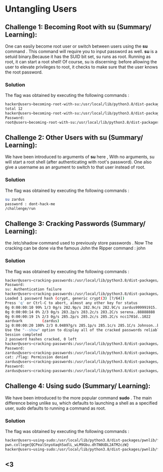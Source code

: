 # Untangling Users 

## Challenge 1: Becoming Root with su (Summary/ Learning):
One can easily become root user or switch between users using the **su** command . This command will require you to input password as well. **su** is a setuid binary.Because it has the SUID bit set, su runs as root. Running as root, it can start a root shell! Of course, su is discerning: before allowing the user to elevate privileges to root, it checks to make sure that the user knows the root password.
### Solution 
The flag was obtained by executing the following commands :
```bash 
hacker@users~becoming-root-with-su:/usr/local/lib/python3.8/dist-packages/pwnlib/flag$ ls -l
total 12
hacker@users~becoming-root-with-su:/usr/local/lib/python3.8/dist-packages/pwnlib/flag$ su
Password: 
root@users~becoming-root-with-su:/usr/local/lib/python3.8/dist-packages/pwnlib/flag# cat /flag 
```


## Challenge 2: Other Users with su  (Summary/ Learning):
We have been introduced to arguments of **su** here , With no arguments, su will start a root shell (after authenticating with root's password). One also give a username as an argument to switch to that user instead of root.
### Solution 
The flag was obtained by executing the following commands :
```bash 
su zardus 
password : dont-hack-me
/challenge/run
```


## Challenge 3: Cracking Passwords (Summary/ Learning):
the /etc/shadow command used to previously store passwords . Now The cracking can be done via the famous John the Ripper command : john 
### Solution 
The flag was obtained by executing the following commands :
```bash 
hacker@users~cracking-passwords:/usr/local/lib/python3.8/dist-packages/pwnlib/flag$ su zardus
Password: 
su: Authentication failure
hacker@users~cracking-passwords:/usr/local/lib/python3.8/dist-packages/pwnlib/flag$ john /challenge/shadow-leak
Loaded 1 password hash (crypt, generic crypt(3) [?/64])
Press 'q' or Ctrl-C to abort, almost any other key for status
0g 0:00:00:10 99% 1/3 0g/s 282.9p/s 282.9c/s 282.9C/s zardus999991915..999991900
0g 0:00:00:14 0% 2/3 0g/s 283.2p/s 283.2c/s 283.2C/s serena..88888888
0g 0:00:00:19 1% 2/3 0g/s 285.2p/s 285.2c/s 285.2C/s ncc1701d..1022
aardvark         (zardus)
1g 0:00:00:20 100% 2/3 0.04897g/s 285.1p/s 285.1c/s 285.1C/s Johnson..buzz
Use the "--show" option to display all of the cracked passwords reliably
Session completed
2 password hashes cracked, 0 left
hacker@users~cracking-passwords:/usr/local/lib/python3.8/dist-packages/pwnlib/flag$ su zardus
Password: 
zardus@users~cracking-passwords:/usr/local/lib/python3.8/dist-packages/pwnlib/flag$ cat /flag
cat: /flag: Permission denied
zardus@users~cracking-passwords:/usr/local/lib/python3.8/dist-packages/pwnlib/flag$ su zardus 
Password: 
zardus@users~cracking-passwords:/usr/local/lib/python3.8/dist-packages/pwnlib/flag$ /challenge/run
``` 


## Challenge 4: Using sudo (Summary/ Learning):
We have been introduced to the more popular command **sudo** . The main difference being unlike su, which defaults to launching a shell as a specified user, sudo defaults to running a command as root.
### Solution
The flag was obtained by executing the following commands :
```bash 
hacker@users~using-sudo:/usr/local/lib/python3.8/dist-packages/pwnlib/flag$ sudo cat /flag
pwn.college{QCPealSnyoXaqh5adlL_wLM9Gbu.dhTN0UDL2ATM2czW}
hacker@users~using-sudo:/usr/local/lib/python3.8/dist-packages/pwnlib/flag$ 

```  
## <3
